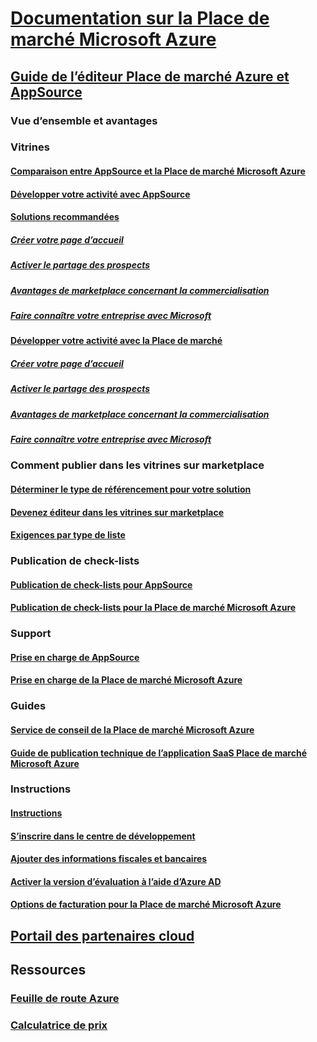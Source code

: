 # [Documentation sur la Place de marché Microsoft Azure](index.md)  

## [Guide de l’éditeur Place de marché Azure et AppSource](./marketplace-publishers-guide.md)  
### Vue d’ensemble et avantages  
### Vitrines  
#### [Comparaison entre AppSource et la Place de marché Microsoft Azure](./comparing-appsource-azure-marketplace.md)  
#### [Développer votre activité avec AppSource](./grow-your-business-with-appsource.md) 
#### [Solutions recommandées](./preferred-solutions.md)
##### [Créer votre page d’accueil](./build-your-landing-page.md)  
##### [Activer le partage des prospects](./enable-lead-sharing.md)  
##### [Avantages de marketplace concernant la commercialisation](./gtm-benefits.md)  
##### [Faire connaître votre entreprise avec Microsoft](./promote-your-business-with-microsoft.md)  
#### [Développer votre activité avec la Place de marché](./grow-your-business-with-azure-marketplace.md)  
##### [Créer votre page d’accueil](./build-your-landing-page.md)  
##### [Activer le partage des prospects](./enable-lead-sharing.md)  
##### [Avantages de marketplace concernant la commercialisation](./gtm-benefits.md)  
##### [Faire connaître votre entreprise avec Microsoft](./promote-your-business-with-microsoft.md)  

### Comment publier dans les vitrines sur marketplace  
#### [Déterminer le type de référencement pour votre solution](./determine-your-listing-type.md)  
#### [Devenez éditeur dans les vitrines sur marketplace](./become-publisher.md)  
#### [Exigences par type de liste](./listing-type-requirements.md)  

### Publication de check-lists  
#### [Publication de check-lists pour AppSource](./publishing-checklist-appsource.md)  
#### [Publication de check-lists pour la Place de marché Microsoft Azure](./publishing-checklist-azure-marketplace.md)  

### Support  
#### [Prise en charge de AppSource](./support-appsource.md)  
#### [Prise en charge de la Place de marché Microsoft Azure](./support-azure-marketplace.md)  

### Guides  
#### [Service de conseil de la Place de marché Microsoft Azure](consulting-services.md)  
#### [Guide de publication technique de l’application SaaS Place de marché Microsoft Azure](marketplace-saas-applications-technical-publishing-guide.md) 

### Instructions  
#### [Instructions](./guidelines.md)  
#### [S’inscrire dans le centre de développement](./register-dev-center.md)  
#### [Ajouter des informations fiscales et bancaires](./add-bank-tax-info.md)  
#### [Activer la version d’évaluation à l’aide d’Azure AD](./enable-trial-using-azure-ad.md)  
#### [Options de facturation pour la Place de marché Microsoft Azure](./billing-options-azure-marketplace.md)  

## [Portail des partenaires cloud](./cloud-partner-portal/cloud-partner-portal-what-is-the-cloud-partner-portal.md)  

## Ressources  
### [Feuille de route Azure](https://azure.microsoft.com/roadmap/)  
### [Calculatrice de prix](https://azure.microsoft.com/pricing/calculator/)  
